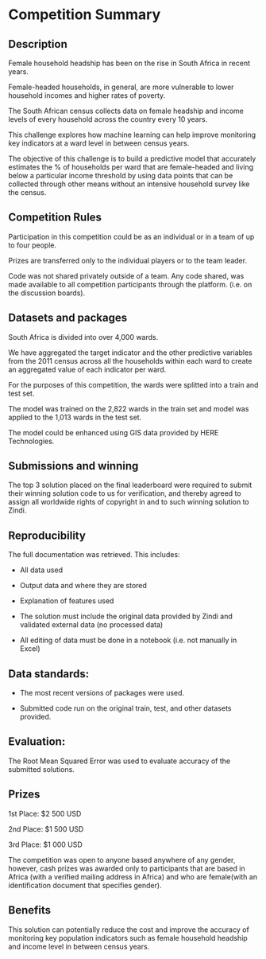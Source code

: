 
# Competition Summary

## Description

Female household headship has been on the rise in South Africa in recent years.

Female-headed households, in general, are more vulnerable to lower household incomes and higher rates of poverty.

The South African census collects data on female headship and income levels of every household across the country every 10 years.

This challenge explores how machine learning can help improve monitoring key indicators at a ward level in between census years.

The objective of this challenge is to build a predictive model that accurately estimates the % of households per ward that are female-headed and living below a particular income threshold by using data points that can be collected through other means without an intensive household survey like the census.


## Competition Rules

Participation in this competition could be as an individual or in a team of up to four people.

Prizes are transferred only to the individual players or to the team leader.

Code was not shared privately outside of a team. Any code shared, was made available to all competition participants through the platform. (i.e. on the discussion boards).


## Datasets and packages

South Africa is divided into over 4,000 wards.

We have aggregated the target indicator and the other predictive variables from the 2011 census across all the households within each ward to create an aggregated value of each indicator per ward.

For the purposes of this competition, the wards were splitted into a train and test set.

The model was trained on the 2,822 wards in the train set and model was applied to the 1,013 wards in the test set.

The model could be enhanced using GIS data provided by HERE Technologies.



## Submissions and winning

The top 3 solution placed on the final leaderboard were required to submit their winning solution code to us for verification, and thereby agreed to assign all worldwide rights of copyright in and to such winning solution to Zindi.


## Reproducibility

The full documentation was retrieved. This includes:
- All data used

- Output data and where they are stored

- Explanation of features used

- The solution must include the original data provided by Zindi and validated external data (no processed data)

- All editing of data must be done in a notebook (i.e. not manually in Excel)


## Data standards:

- The most recent versions of packages were used.

- Submitted code run on the original train, test, and other datasets provided.


## Evaluation:

The Root Mean Squared Error was used to evaluate accuracy of the submitted solutions.

## Prizes

1st Place: $2 500 USD

2nd Place: $1 500 USD

3rd Place: $1 000 USD

The competition was open to anyone based anywhere of any gender, however, cash prizes was awarded only to participants that are based in Africa (with a verified mailing address in Africa) and who are female(with an identification document that specifies gender).



## Benefits

This solution can potentially reduce the cost and improve the accuracy of monitoring key population indicators such as female household headship and income level in between census years.








